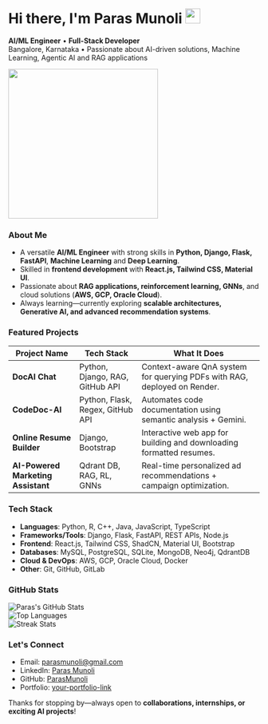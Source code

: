 
#  Hi there, I'm **Paras Munoli** <img src="https://media.giphy.com/media/hvRJCLFzcasrR4ia7z/giphy.gif" width="30">

**AI/ML Engineer** • **Full-Stack Developer**  
Bangalore, Karnataka • Passionate about AI-driven solutions, Machine Learning, Agentic AI and RAG applications  

<img src="https://github.com/Anmol-Baranwal/Cool-GIFs-For-GitHub/assets/74038190/219bcc70-f5dc-466b-9a60-29653d8e8433" width="300">


### About Me  

- A versatile **AI/ML Engineer** with strong skills in **Python, Django, Flask, FastAPI**, **Machine Learning** and **Deep Learning**.  
- Skilled in **frontend development** with **React.js, Tailwind CSS, Material UI**.  
- Passionate about **RAG applications, reinforcement learning, GNNs**, and cloud solutions (**AWS, GCP, Oracle Cloud**).  
- Always learning—currently exploring **scalable architectures, Generative AI, and advanced recommendation systems**.  


### Featured Projects  

| Project Name | Tech Stack | What It Does |
|--------------|------------|--------------|
| **DocAI Chat** | Python, Django, RAG, GitHub API | Context-aware QnA system for querying PDFs with RAG, deployed on Render. |
| **CodeDoc-AI** | Python, Flask, Regex, GitHub API | Automates code documentation using semantic analysis + Gemini. |
| **Online Resume Builder** | Django, Bootstrap | Interactive web app for building and downloading formatted resumes. |
| **AI-Powered Marketing Assistant** | Qdrant DB, RAG, RL, GNNs | Real-time personalized ad recommendations + campaign optimization. |


### Tech Stack  

- **Languages**: Python, R, C++, Java, JavaScript, TypeScript  
- **Frameworks/Tools**: Django, Flask, FastAPI, REST APIs, Node.js  
- **Frontend**: React.js, Tailwind CSS, ShadCN, Material UI, Bootstrap  
- **Databases**: MySQL, PostgreSQL, SQLite, MongoDB, Neo4j, QdrantDB  
- **Cloud & DevOps**: AWS, GCP, Oracle Cloud, Docker  
- **Other**: Git, GitHub, GitLab  


### GitHub Stats  

<!-- Replace `parasmunoli` with your actual GitHub username -->
![Paras's GitHub Stats](https://github-readme-stats.vercel.app/api?username=parasmunoli&show_icons=true&theme=radical)  
![Top Languages](https://github-readme-stats.vercel.app/api/top-langs/?username=parasmunoli&layout=compact&theme=radical)  
![Streak Stats](https://github-readme-streak-stats-eight.vercel.app/?user=parasmunoli&theme=radical)



### Let's Connect  

- Email: parasmunoli@gmail.com  
- LinkedIn: [Paras Munoli](https://www.linkedin.com/in/parasmunoli)  
- GitHub: [ParasMunoli](https://github.com/parasmunoli)  
- Portfolio: [your-portfolio-link](http://parasmunoli.dev)  


Thanks for stopping by—always open to **collaborations, internships, or exciting AI projects**!  
